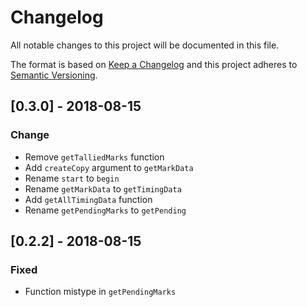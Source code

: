 # Changelog
All notable changes to this project will be documented in this file.

The format is based on [Keep a Changelog](http://keepachangelog.com/en/1.0.0/)
and this project adheres to [Semantic Versioning](http://semver.org/spec/v2.0.0.html).

## [0.3.0] - 2018-08-15
### Change
- Remove `getTalliedMarks` function
- Add `createCopy` argument to `getMarkData`
- Rename `start` to `begin`
- Rename `getMarkData` to `getTimingData`
- Add `getAllTimingData` function
- Rename `getPendingMarks` to `getPending`

## [0.2.2] - 2018-08-15
### Fixed
- Function mistype in `getPendingMarks`
